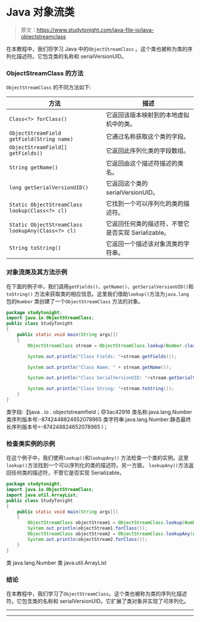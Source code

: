 # Java 对象流类

> 原文：<https://www.studytonight.com/java-file-io/java-objectstreamclass>

在本教程中，我们将学习 Java 中的`ObjectStreamClass` 。这个类也被称为类的序列化描述符。它包含类的名称和 serialVersionUID。

### ObjectStreamClass 的方法

`ObjectStreamClass` 的不同方法如下:

| 方法 | 描述 |
| --- | --- |
| `Class<?> forClass()` | 它返回该版本映射到的本地虚拟机中的类。 |
| `ObjectStreamField getField(String name)` | 它通过名称获取这个类的字段。 |
| `ObjectStreamField[] getFields()` | 它返回此序列化类的字段数组。 |
| `String getName()` | 它返回由这个描述符描述的类名。 |
| `long getSerialVersionUID()` | 它返回这个类的 serialVersionUID。 |
| `Static ObjectStreamClass lookup(Class<?> cl)` | 它找到一个可以序列化的类的描述符。 |
| `Static ObjectStreamClass lookupAny(Class<?> cl)` | 它返回任何类的描述符，不管它是否实现 Serializable。 |
| `String toString()` | 它返回一个描述该对象流类的字符串。 |

### 对象流类及其方法示例

在下面的例子中，我们调用`getFields()`、`getName()`、`getSerialVersionUID()`和`toString()` 方法来获取类的相应信息。这里我们借助`lookup()`方法为`java.lang`包的`Number` 类创建了一个`ObjectStreamClass` 方法的对象。

```java
package studytonight;
import java.io.ObjectStreamClass;
public class StudyTonight 
{
	public static void main(String args[])
	{
		ObjectStreamClass stream = ObjectStreamClass.lookup(Number.class); 

		System.out.println("Class Fields: "+stream.getFields()); 

		System.out.println("Class Name: " + stream.getName()); 

		System.out.println("Class SerialVersionUID: "+stream.getSerialVersionUID()); 

		System.out.println("Class String: "+stream.toString()); 
	}
}
```

类字段:【ljava . io . objectstreamfield；@3ac42916
类名称:java.lang.Number
类序列版本号:-8742448824652078965
类字符串:java.lang.Number:静态最终长序列版本号=-874248824652078965 l；

### 检查类实例的示例

在这个例子中，我们使用`lookup()`和`lookupAny()` 方法检查一个类的实例。这里`lookup()`方法找到一个可以序列化的类的描述符。另一方面， `lookupAny()`方法返回任何类的描述符，不管它是否实现 Serializable。

```java
package studytonight;
import java.io.ObjectStreamClass;
import java.util.ArrayList;
public class StudyTonight 
{
	public static void main(String args[])
	{
		ObjectStreamClass objectStream1 = ObjectStreamClass.lookup(Number.class);
		System.out.println(objectStream1.forClass()); 
		ObjectStreamClass objectStream2 = ObjectStreamClass.lookupAny(ArrayList.class);         
		System.out.println(objectStream2.forClass()); 
	}
}
```

类 java.lang.Number
类 java.util.ArrayList

### 结论

在本教程中，我们学习了`ObjectStreamClass`。这个类也被称为类的序列化描述符。它包含类的名称和 serialVersionUID。它扩展了类对象并实现了可序列化。

* * *

* * *